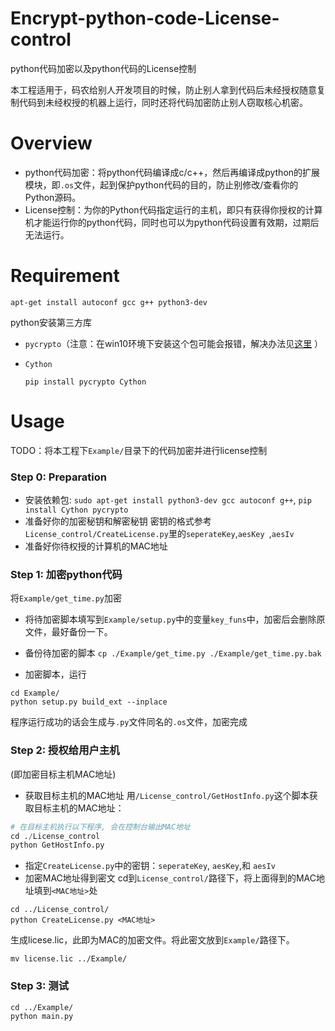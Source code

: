 # Encrypt-python-code-License-control
python代码加密以及python代码的License控制

本工程适用于，码农给别人开发项目的时候，防止别人拿到代码后未经授权随意复制代码到未经权授的机器上运行，同时还将代码加密防止别人窃取核心机密。


# Overview
- python代码加密：将python代码编译成c/c++，然后再编译成python的扩展模块，即`.os`文件，起到保护python代码的目的，防止别修改/查看你的Python源码。
- License控制：为你的Python代码指定运行的主机，即只有获得你授权的计算机才能运行你的python代码，同时也可以为python代码设置有效期，过期后无法运行。


# Requirement
```
apt-get install autoconf gcc g++ python3-dev
```
  
python安装第三方库

- `pycrypto`（注意：在win10环境下安装这个包可能会报错，解决办法见[这里](<https://blog.csdn.net/woay2008/article/details/79905627>) ）

- `Cython`

  ```
  pip install pycrypto Cython
  ```
  
# Usage
TODO：将本工程下`Example/`目录下的代码加密并进行license控制

### Step 0: Preparation
- 安装依赖包: `sudo apt-get install python3-dev gcc autoconf g++`, `pip install Cython pycrypto`
- 准备好你的加密秘钥和解密秘钥
密钥的格式参考`License_control/CreateLicense.py`里的`seperateKey`,`aesKey `,`aesIv`
- 准备好你待权授的计算机的MAC地址


### Step 1: 加密python代码
将`Example/get_time.py`加密
- 将待加密脚本填写到`Example/setup.py`中的变量`key_funs`中，加密后会删除原文件，最好备份一下。

- 备份待加密的脚本
`cp ./Example/get_time.py ./Example/get_time.py.bak`

- 加密脚本，运行
```
cd Example/
python setup.py build_ext --inplace
```
程序运行成功的话会生成与`.py`文件同名的`.os`文件，加密完成


### Step 2: 授权给用户主机
(即加密目标主机MAC地址)
- 获取目标主机的MAC地址
用`/License_control/GetHostInfo.py`这个脚本获取目标主机的MAC地址：

```python
# 在目标主机执行以下程序, 会在控制台输出MAC地址
cd ./License_control
python GetHostInfo.py
```
- 指定`CreateLicense.py`中的密钥：`seperateKey`, `aesKey`,和 `aesIv`
- 加密MAC地址得到密文
cd到`License_control/`路径下，将上面得到的MAC地址填到`<MAC地址>`处
```
cd ../License_control/
python CreateLicense.py <MAC地址>
```
生成licese.lic，此即为MAC的加密文件。将此密文放到`Example/`路径下。
```
mv license.lic ../Example/
```


### Step 3: 测试
```
cd ../Example/
python main.py
```